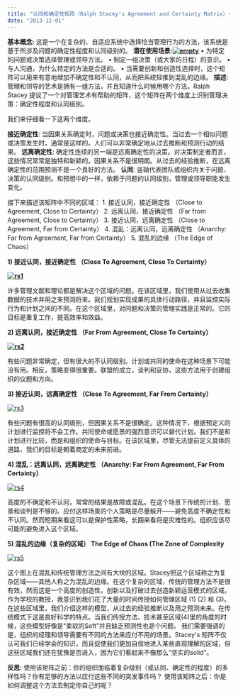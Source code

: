 ```yaml
---
title: "认同和确定性矩阵（Ralph Stacey's Agreement and Certainty Matrix）-译"
date: "2013-12-01"
---
```


**基本概念:** 这是一个在复杂的、自适应系统中选择恰当管理行为的方法，该系统是基于所涉及问题的确定性程度和认同级别的。 **潜在使用场景:[![empty](http://bobjiang.com/wp-content/uploads/2013/12/empty.png)](http://bobjiang.com/wp-content/uploads/2013/12/empty.png)** • 为特定的问题或决策选择管理或领导方法。 • 制定一组决策（或大家的日程）的意识。 • 与人沟通，为什么特定的方法是合适的。 • 当需要创新和创造性选择时，这个矩阵可以用来有意地增加不确定性和不认同，从而把系统轻推到混乱的边缘。 **描述:** 管理和领导的艺术是拥有一组方法，并且知道什么时候用哪个方法。Ralph Stacey 提议了一个对管理艺术有帮助的矩阵，这个矩阵在两个维度上识别管理决策：确定性程度和认同级别。

我们来仔细看一下这两个维度。

**接近确定性**: 当因果关系确定时，问题或决策也接近确定性。当过去一个相似问题或决策发生时，通常是这样的。人们可以非常确定地从过去推断和预测行动的结果。 **远离确定性**: 确定性连续的另一端是远离确定性的决策。对决策制定者而言，这些情况常常是独特和新颖的。因果关系不是很明朗。从过去的经验推断，在远离确定性的范围预测不是一个良好的方法。 **认同**: 竖轴代表团队或组织内关于问题、决策的认同级别。和预想中的一样，依赖于问题的认同级别，管理或领导职能发生变化。

接下来描述该矩阵中不同的区域： 1. 接近认同，接近确定性 （Close to Agreement, Close to Certainty） 2. 远离认同，接近确定性 （Far from Agreement, Close to Certainty） 3. 接近认同，远离确定性 （Close to Agreement, Far from Certainty） 4. 混乱：远离认同，远离确定性 （Anarchy: Far from Agreement, Far from Certainty） 5. 混乱的边缘 （The Edge of Chaos）

**1) 接近认同，接近确定性 （Close To Agreement, Close To Certainty）**

**[![rs1](http://bobjiang.com/wp-content/uploads/2013/12/rs1-300x297.png)](http://bobjiang.com/wp-content/uploads/2013/12/rs1.png)**

许多管理文献和理论都是解决这个区域的问题。在该区域里，我们使用从过去收集数据的技术并用之来预测将来。我们规划实现成果的具体行动路径，并且监控实际行为和计划之间的不同。在这个区域里，对问题和决策的管理实践是正常的。它的目标是重复工作，提高效率和效益。

**2) 远离认同，接近确定性 （Far From Agreement, Close To Certainty）**

**[![rs2](http://bobjiang.com/wp-content/uploads/2013/12/rs2-300x297.png)](http://bobjiang.com/wp-content/uploads/2013/12/rs2.png)**

有些问题非常确定，但有很大的不认同级别。计划或共同的使命在这种场景下可能没有用。相反，策略变得很重要。联盟的成立，谈判和妥协，这些方法用于创建组织的议题和方向。

**3) 接近认同，远离确定性 （Close To Agreement, Far From Certainty）**

[![rs3](http://bobjiang.com/wp-content/uploads/2013/12/rs3-300x297.png)](http://bobjiang.com/wp-content/uploads/2013/12/rs3.png)

有些问题有很高的认同级别，但因果关系不是很确定。这种情况下，根据预定义的计划进行监控将不会工作。共同使命或愿景的强烈意识可以替代计划。我们不是和计划进行比较，而是和组织的使命与目标。在该区域里，尽管无法提前定义具体的道路，我们的目标是朝着商定的未来前进。

**4) 混乱：远离认同，远离确定性 （Anarchy: Far From Agreement, Far From Certainty）**

[![rs4](http://bobjiang.com/wp-content/uploads/2013/12/rs4-300x297.png)](http://bobjiang.com/wp-content/uploads/2013/12/rs4.png)

高度的不确定和不认同，常常的结果是故障或混乱。在这个场景下传统的计划、愿景和谈判是不够的。应付这样场景的个人策略是尽量躲开——避免高度不确定性和不认同。然而短期来看这可以是保护性策略，长期来看将是灾难性的。组织应该尽可能的避免进入这个区域。

**5) 混乱的边缘（复杂的区域） The Edge of Chaos (The Zone of Complexity**

[![rs5](http://bobjiang.com/wp-content/uploads/2013/12/rs5-300x297.png)](http://bobjiang.com/wp-content/uploads/2013/12/rs5.png)

这个图上在混乱和传统管理方法之间有大块的区域。Stacey把这个区域称之为复杂区域——其他人称之为混乱的边缘。在这个复杂的区域，传统的管理方法不是很有效，然而这是一个高度的创造性，创新以及打破过去创造新颖运营模式的区域。 作为学校的教授，我意识到我们花了大量的时间传授如何管理区域 (1) (2) 和 (3)。在这些区域里，我们介绍这样的模型，从过去的经验推断以及用之预测未来。在传统模式下这是良好科学的特点。当我们传授方法、技术甚至区域(4)里的角度的时候，这些模型好像是“柔软的Soft”并且缺乏预测性也是个问题。 我们需要强调的是，组织的经理和领导需要有不同的方法来应付不用的场景。Stacey's 矩阵不仅认可我们已经学会的知识，而且促使我们更加自信地进入某些直观理解的区域，但这些区域我们还在犹豫是否进入，因为它们看起来不像那么“坚实的solid”。

**反思:** 使用该矩阵之前：你的组织面临着复杂级别（或认同、确定性的程度）的多样性吗？你有足够的方法以应付这些不同的突发事件吗？ 使用该矩阵之后：你是如何调整这个方法去制定你自己的呢？
